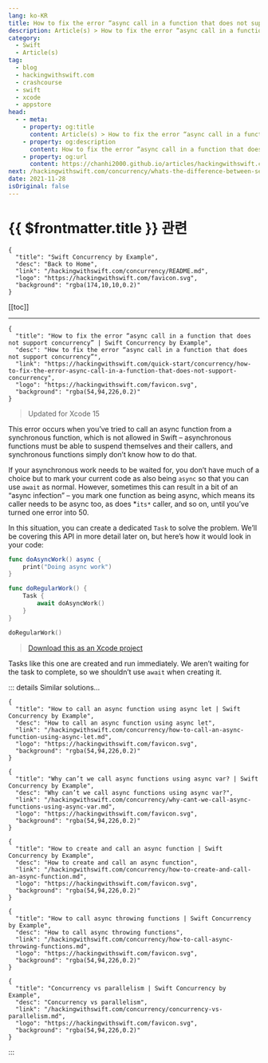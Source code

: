 ```yaml
---
lang: ko-KR
title: How to fix the error “async call in a function that does not support concurrency”
description: Article(s) > How to fix the error “async call in a function that does not support concurrency”
category:
  - Swift
  - Article(s)
tag: 
  - blog
  - hackingwithswift.com
  - crashcourse
  - swift
  - xcode
  - appstore
head:
  - - meta:
    - property: og:title
      content: Article(s) > How to fix the error “async call in a function that does not support concurrency”
    - property: og:description
      content: How to fix the error “async call in a function that does not support concurrency”
    - property: og:url
      content: https://chanhi2000.github.io/articles/hackingwithswift.com/concurrency/how-to-fix-the-error-async-call-in-a-function-that-does-not-support-concurrency.html
next: /hackingwithswift.com/concurrency/whats-the-difference-between-sequence-asyncsequence-and-asyncstream.md
date: 2021-11-28
isOriginal: false
---
```


# {{ $frontmatter.title }} 관련

```component VPCard
{
  "title": "Swift Concurrency by Example",
  "desc": "Back to Home",
  "link": "/hackingwithswift.com/concurrency/README.md",
  "logo": "https://hackingwithswift.com/favicon.svg",
  "background": "rgba(174,10,10,0.2)"
}
```

[[toc]]

---

```component VPCard
{
  "title": "How to fix the error “async call in a function that does not support concurrency” | Swift Concurrency by Example",
  "desc": "How to fix the error “async call in a function that does not support concurrency”",
  "link": "https://hackingwithswift.com/quick-start/concurrency/how-to-fix-the-error-async-call-in-a-function-that-does-not-support-concurrency", 
  "logo": "https://hackingwithswift.com/favicon.svg",
  "background": "rgba(54,94,226,0.2)"
}
```

> Updated for Xcode 15

This error occurs when you’ve tried to call an async function from a synchronous function, which is not allowed in Swift – asynchronous functions must be able to suspend themselves and their callers, and synchronous functions simply don’t know how to do that.

If your asynchronous work needs to be waited for, you don’t have much of a choice but to mark your current code as also being `async` so that you can use `await` as normal. However, sometimes this can result in a bit of an “async infection” – you mark one function as being async, which means its caller needs to be async too, as does *`its*` caller, and so on, until you’ve turned one error into 50.

In this situation, you can create a dedicated `Task` to solve the problem. We’ll be covering this API in more detail later on, but here’s how it would look in your code:

```swift
func doAsyncWork() async {
    print("Doing async work")
}

func doRegularWork() {
    Task {
        await doAsyncWork()
    }
}

doRegularWork()
```

> [<FontIcon icon="fas fa-file-zipper"/>Download this as an Xcode project](https://hackingwithswift.com/files/projects/concurrency/how-to-fix-the-error-async-call-in-a-function-that-does-not-support-concurrency-1.zip)

Tasks like this one are created and run immediately. We aren’t waiting for the task to complete, so we shouldn’t use `await` when creating it.

::: details Similar solutions…

```component VPCard
{
  "title": "How to call an async function using async let | Swift Concurrency by Example",
  "desc": "How to call an async function using async let",
  "link": "/hackingwithswift.com/concurrency/how-to-call-an-async-function-using-async-let.md",
  "logo": "https://hackingwithswift.com/favicon.svg",
  "background": "rgba(54,94,226,0.2)"
}
```

```component VPCard
{
  "title": "Why can’t we call async functions using async var? | Swift Concurrency by Example",
  "desc": "Why can’t we call async functions using async var?",
  "link": "/hackingwithswift.com/concurrency/why-cant-we-call-async-functions-using-async-var.md",
  "logo": "https://hackingwithswift.com/favicon.svg",
  "background": "rgba(54,94,226,0.2)"
}
```

```component VPCard
{
  "title": "How to create and call an async function | Swift Concurrency by Example",
  "desc": "How to create and call an async function",
  "link": "/hackingwithswift.com/concurrency/how-to-create-and-call-an-async-function.md",
  "logo": "https://hackingwithswift.com/favicon.svg",
  "background": "rgba(54,94,226,0.2)"
}
```

```component VPCard
{
  "title": "How to call async throwing functions | Swift Concurrency by Example",
  "desc": "How to call async throwing functions",
  "link": "/hackingwithswift.com/concurrency/how-to-call-async-throwing-functions.md",
  "logo": "https://hackingwithswift.com/favicon.svg",
  "background": "rgba(54,94,226,0.2)"
}
```

```component VPCard
{
  "title": "Concurrency vs parallelism | Swift Concurrency by Example",
  "desc": "Concurrency vs parallelism",
  "link": "/hackingwithswift.com/concurrency/concurrency-vs-parallelism.md",
  "logo": "https://hackingwithswift.com/favicon.svg",
  "background": "rgba(54,94,226,0.2)"
}
```

:::

